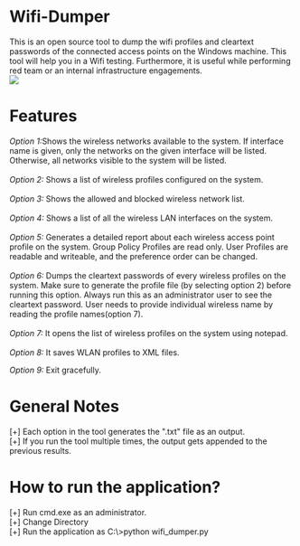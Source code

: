 # Wifi-Dumper
This is an open source tool to dump the wifi profiles and cleartext passwords of the connected access points on the Windows machine. This tool will help you in a Wifi testing. Furthermore, it is useful while performing red team or an internal infrastructure engagements.<br>
<img src=https://github.com/Viralmaniar/Wifi-Dumper/blob/master/Wifi-Dumper.PNG>
# Features
<i>Option 1:</i>Shows the wireless networks available to the system. If interface name is given, only the networks on the given interface will be listed. Otherwise, all networks visible to the system will be listed.<br>
<br>
<i>Option 2:</i> Shows a list of wireless profiles configured on the system.<br>
<br>
<i>Option 3:</i> Shows the allowed and blocked wireless network list.<br>
<br>
<i>Option 4:</i> Shows a list of all the wireless LAN interfaces on the system.<br>
<br>
<i>Option 5:</i> Generates a detailed report about each wireless access point profile on the system. Group Policy Profiles are read only. User Profiles are readable and writeable, and the preference order can be changed.<br>
<br>
<i>Option 6:</i> Dumps the cleartext passwords of every wireless profiles on the system. Make sure to generate the profile file (by selecting option 2) before running this option. Always run this as an administrator user to see the cleartext password. User needs to provide individual wireless name by reading the profile names(option 7). <br>
<br>
<i>Option 7:</i> It opens the list of wireless profiles on the system using notepad.<br>
<br>
<i>Option 8:</i> It saves WLAN profiles to XML files.<br>

<i>Option 9:</i> Exit gracefully.<br>

# General Notes
[+] Each option in the tool generates the ".txt" file as an output.<br>
[+] If you run the tool multiple times, the output gets appended to the previous results.

# How to run the application?
[+] Run cmd.exe as an administrator.<br>
[+] Change Directory<br>
[+] Run the application as C:\\>python wifi_dumper.py



